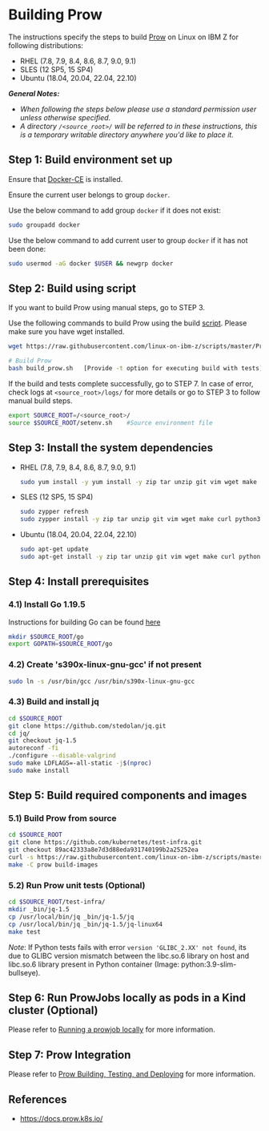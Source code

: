 # Building Prow

The instructions specify the steps to build [Prow](https://github.com/kubernetes/test-infra) on Linux on IBM Z for following distributions:

* RHEL (7.8, 7.9, 8.4, 8.6, 8.7, 9.0, 9.1)
* SLES (12 SP5, 15 SP4)
* Ubuntu (18.04, 20.04, 22.04, 22.10)

_**General Notes:**_

* _When following the steps below please use a standard permission user unless otherwise specified._
* _A directory `/<source_root>/` will be referred to in these instructions, this is a temporary writable directory anywhere you'd like to place it._

## Step 1: Build environment set up
Ensure that [Docker-CE](https://docs.docker.com/engine/install/) is installed.

Ensure the current user belongs to group `docker`.

Use the below command to add group `docker` if it does not exist:
  ```bash
  sudo groupadd docker
  ```
Use the below command to add current user to group `docker` if it has not been done:
  ```bash
  sudo usermod -aG docker $USER && newgrp docker
  ```

## Step 2: Build using script

If you want to build Prow using manual steps, go to STEP 3.

Use the following commands to build Prow using the build [script](https://github.com/linux-on-ibm-z/scripts/tree/master/Prow). Please make sure you have wget installed.

```bash
wget https://raw.githubusercontent.com/linux-on-ibm-z/scripts/master/Prow/master/build_prow.sh

# Build Prow
bash build_prow.sh   [Provide -t option for executing build with tests]
```

If the build and tests complete successfully, go to STEP 7. In case of error, check logs at `<source_root>/logs/` for more details or go to STEP 3 to follow manual build steps.

```bash
export SOURCE_ROOT=/<source_root>/
source $SOURCE_ROOT/setenv.sh    #Source environment file
```

## Step 3: Install the system dependencies

* RHEL (7.8, 7.9, 8.4, 8.6, 8.7, 9.0, 9.1)

  ```bash
  sudo yum install -y yum install -y zip tar unzip git vim wget make curl python38-devel gcc gcc-c++ libtool autoconf curl-devel expat-devel gettext-devel openssl-devel zlib-devel perl-CPAN perl-devel
  ```

* SLES (12 SP5, 15 SP4)

  ```bash
  sudo zypper refresh
  sudo zypper install -y zip tar unzip git vim wget make curl python3-devel gcc gcc-c++ libtool autoconf gettext-devel openssl-devel zlib-devel
  ```

* Ubuntu (18.04, 20.04, 22.04, 22.10)

  ```bash
  sudo apt-get update
  sudo apt-get install -y zip tar unzip git vim wget make curl python2.7-dev python3.8-dev gcc g++ python3-distutils libtool libtool-bin autoconf
  ```

## Step 4: Install prerequisites

### 4.1) Install Go 1.19.5

Instructions for building Go can be found [here](https://github.com/linux-on-ibm-z/docs/wiki/Building-Go)
```bash
mkdir $SOURCE_ROOT/go
export GOPATH=$SOURCE_ROOT/go
```

### 4.2) Create 's390x-linux-gnu-gcc' if not present

```bash
sudo ln -s /usr/bin/gcc /usr/bin/s390x-linux-gnu-gcc
```

### 4.3) Build and install jq

```bash
cd $SOURCE_ROOT
git clone https://github.com/stedolan/jq.git
cd jq/
git checkout jq-1.5
autoreconf -fi
./configure --disable-valgrind
sudo make LDFLAGS=-all-static -j$(nproc)
sudo make install
```

## Step 5: Build required components and images

### 5.1) Build Prow from source
  ```bash
  cd $SOURCE_ROOT
  git clone https://github.com/kubernetes/test-infra.git
  git checkout 89ac42333a8e7d3d88eda931740199b2a25252ea
  curl -s https://raw.githubusercontent.com/linux-on-ibm-z/scripts/master/Prow/master/patch/test-infra-build.patch | patch -p1
  make -C prow build-images
  ```

### 5.2) Run Prow unit tests (Optional)
  ```bash
  cd $SOURCE_ROOT/test-infra/
  mkdir _bin/jq-1.5
  cp /usr/local/bin/jq _bin/jq-1.5/jq
  cp /usr/local/bin/jq _bin/jq-1.5/jq-linux64
  make test
  ```
  _Note_: If Python tests fails with error `version 'GLIBC_2.XX' not found`, its due to GLIBC version mismatch between the libc.so.6 library on host and libc.so.6 library present in Python container (Image: python:3.9-slim-bullseye). 
  

## Step 6: Run ProwJobs locally as pods in a Kind cluster (Optional)

Please refer to [Running a prowjob locally](https://docs.prow.k8s.io/docs/build-test-update/#running-a-prowjob-locally) for more information.

## Step 7: Prow Integration

Please refer to [Prow Building, Testing, and Deploying](https://docs.prow.k8s.io/docs/getting-started-develop/#building-testing-and-deploying) for more information.

## References

- https://docs.prow.k8s.io/
